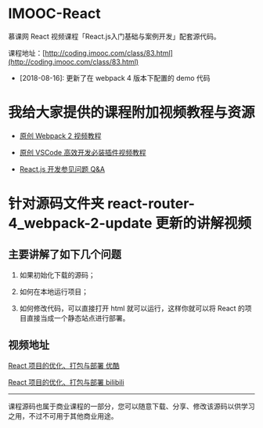 # IMOOC-React
慕课网 React 视频课程「React.js入门基础与案例开发」配套源代码。

课程地址：[http://coding.imooc.com/class/83.html](http://coding.imooc.com/class/83.html)

* [2018-08-16]: 更新了在 webpack 4 版本下配置的 demo 代码

# 我给大家提供的课程附加视频教程与资源

* [原创 Webpack 2 视频教程](https://devopen.club/course/webpack)

* [原创 VSCode 高效开发必装插件视频教程](https://devopen.club/course/vscode)

* [React.js 开发参见问题 Q&A](http://blog.parryqiu.com/2017/03/09/react-q-and-a/)

# 针对源码文件夹 react-router-4_webpack-2-update 更新的讲解视频

## 主要讲解了如下几个问题

1. 如果初始化下载的源码；

2. 如何在本地运行项目；

3. 如何修改代码，可以直接打开 html 就可以运行，这样你就可以将 React 的项目直接当成一个静态站点进行部署。

## 视频地址

[React 项目的优化、打包与部署 优酷](http://v.youku.com/v_show/id_XMzQ5MjE3NDg1Ng==.html)

[React 项目的优化、打包与部署 bilibili](https://www.bilibili.com/video/av21258295/)

* * *
课程源码也属于商业课程的一部分，您可以随意下载、分享、修改该源码以供学习之用，不过不可用于其他商业用途。
